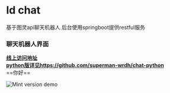 # ld chat
基于图灵api聊天机器人 后台使用springboot提供restful服务
### 聊天机器人界面
**[线上访问地址](http://66super.com/ai/)**           
**[python版详见https://github.com/superman-wrdh/chat-python](https://github.com/superman-wrdh/chat-python)**            
==你好==

![Mint version demo](desc.png)  
